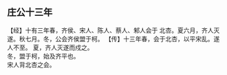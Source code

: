 ## 庄公十三年

【经】十有三年春，齐侯、宋人、陈人、蔡人、邾人会于
北杏。夏六月，齐人灭遂。秋七月。冬，公会齐侯盟于柯。
【传】十三年春，会于北杏，以平宋乱。遂人不至。
夏，齐人灭遂而戍之。  
冬，盟于柯，始及齐平也。  
宋人背北杏之会。  

